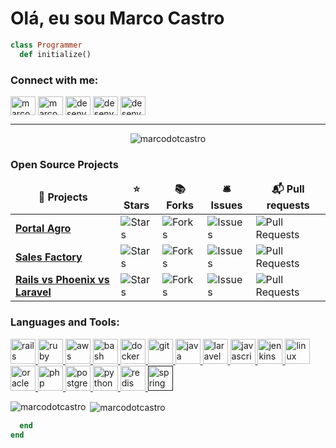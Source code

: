 # Olá, eu sou Marco Castro


```ruby
class Programmer
  def initialize()
```

<p align="left">
<h3 align="left">Connect with me:</h3>
<a href="https://linkedin.com/in/marcodotcastro" target="blank"><img align="center" src="https://cdn.jsdelivr.net/npm/simple-icons@3.0.1/icons/linkedin.svg" alt="marcodotcastro" height="30" width="40" /></a>
<a href="https://stackoverflow.com/users/marcodotcastro" target="blank"><img align="center" src="https://cdn.jsdelivr.net/npm/simple-icons@3.0.1/icons/stackoverflow.svg" alt="marcodotcastro" height="30" width="40" /></a>
<a href="https://fb.com/desenvolvendome" target="blank"><img align="center" src="https://cdn.jsdelivr.net/npm/simple-icons@3.0.1/icons/facebook.svg" alt="desenvolvendome" height="30" width="40" /></a>
<a href="https://instagram.com/desenvolvendome" target="blank"><img align="center" src="https://cdn.jsdelivr.net/npm/simple-icons@3.0.1/icons/instagram.svg" alt="desenvolvendome" height="30" width="40" /></a>
<a href="https://www.youtube.com/c/desenvolvendome" target="blank"><img align="center" src="https://cdn.jsdelivr.net/npm/simple-icons@3.0.1/icons/youtube.svg" alt="desenvolvendome" height="30" width="40" /></a>
</p>

---

<p align="center"> <img src="https://komarev.com/ghpvc/?username=marcodotcastro" alt="marcodotcastro" /> </p>


<h3>Open Source Projects</h3>
<table>
  <thead align="center">
    <tr border: none;>
      <td><b>🎁 Projects</b></td>
      <td><b>⭐ Stars</b></td>
      <td><b>📚 Forks</b></td>
      <td><b>🛎 Issues</b></td>
      <td><b>📬 Pull requests</b></td>
    </tr>
  </thead>
  <tbody>
    <tr>
	    <td><a href="https://github.com/marcodotcastro/portal-agro"><b>Portal Agro</b></a></td>
      <td><img alt="Stars" src="https://img.shields.io/github/stars/marcodotcastro/portal-agro?style=flat-square&labelColor=343b41"/></td>
      <td><img alt="Forks" src="https://img.shields.io/github/forks/marcodotcastro/portal-agro?style=flat-square&labelColor=343b41"/></td>
      <td><img alt="Issues" src="https://img.shields.io/github/issues/marcodotcastro/portal-agro?style=flat-square&labelColor=343b41"/></td>
      <td><img alt="Pull Requests" src="https://img.shields.io/github/issues-pr/marcodotcastro/portal-agro?style=flat-square&labelColor=343b41"/></td>
    </tr>
	  <tr>
		<td><a href="https://github.com/marcodotcastro/sale-factory"><b>Sales Factory</b></a></td>
        <td><img alt="Stars" src="https://img.shields.io/github/stars/marcodotcastro/sale-factory?style=flat-square&labelColor=343b41"/></td>
        <td><img alt="Forks" src="https://img.shields.io/github/forks/marcodotcastro/sale-factory?style=flat-square&labelColor=343b41"/></td>
        <td><img alt="Issues" src="https://img.shields.io/github/issues/marcodotcastro/sale-factory?style=flat-square&labelColor=343b41"/></td>
        <td><img alt="Pull Requests" src="https://img.shields.io/github/issues-pr/marcodotcastro/sale-factory?style=flat-square&labelColor=343b41"/></td>
        </tr>
		<tr>
			<td><a href="https://github.com/marcodotcastro/study-rails-vs-phoenix-vs-laravel"><b>Rails vs Phoenix vs Laravel</b></a></td>
      <td><img alt="Stars" src="https://img.shields.io/github/stars/marcodotcastro/study-rails-vs-phoenix-vs-laravel?style=flat-square&labelColor=343b41"/></td>
      <td><img alt="Forks" src="https://img.shields.io/github/forks/marcodotcastro/study-rails-vs-phoenix-vs-laravel?style=flat-square&labelColor=343b41"/></td>
      <td><img alt="Issues" src="https://img.shields.io/github/issues/marcodotcastro/study-rails-vs-phoenix-vs-laravel?style=flat-square&labelColor=343b41"/></td>
      <td><img alt="Pull Requests" src="https://img.shields.io/github/issues-pr/marcodotcastro/study-rails-vs-phoenix-vs-laravel?style=flat-square&labelColor=343b41"/></td>
    </tr>
  </tbody>
</table>


 <h3 align="left">Languages and Tools:</h3>
<p align="left"> 
	<a href="https://rubyonrails.org" target="_blank"> <img src="https://devicons.github.io/devicon/devicon.git/icons/rails/rails-original-wordmark.svg" alt="rails" width="40" height="40"/> </a>
	<a href="https://www.ruby-lang.org/en/" target="_blank"> <img src="https://devicons.github.io/devicon/devicon.git/icons/ruby/ruby-original-wordmark.svg" alt="ruby" width="40" height="40"/> </a> 
	<a href="https://aws.amazon.com" target="_blank"> <img src="https://devicons.github.io/devicon/devicon.git/icons/amazonwebservices/amazonwebservices-original-wordmark.svg" alt="aws" width="40" height="40"/> </a> 
	<a href="https://www.gnu.org/software/bash/" target="_blank"> <img src="https://www.vectorlogo.zone/logos/gnu_bash/gnu_bash-icon.svg" alt="bash" width="40" height="40"/> </a> 
	<a href="https://www.docker.com/" target="_blank"> <img src="https://devicons.github.io/devicon/devicon.git/icons/docker/docker-original-wordmark.svg" alt="docker" width="40" height="40"/> </a> 
	<a href="https://git-scm.com/" target="_blank"> <img src="https://www.vectorlogo.zone/logos/git-scm/git-scm-icon.svg" alt="git" width="40" height="40"/> </a> 
	<a href="https://www.java.com" target="_blank"> <img src="https://devicons.github.io/devicon/devicon.git/icons/java/java-original-wordmark.svg" alt="java" width="40" height="40"/> </a> 
	<a href="https://laravel.com/" target="_blank"> <img src="https://devicons.github.io/devicon/devicon.git/icons/laravel/laravel-plain-wordmark.svg" alt="laravel" width="40" height="40"/> </a>
	<a href="https://developer.mozilla.org/en-US/docs/Web/JavaScript" target="_blank"> <img src="https://devicons.github.io/devicon/devicon.git/icons/javascript/javascript-original.svg" alt="javascript" width="40" height="40"/> </a>
	<a href="https://www.jenkins.io" target="_blank"> <img src="https://www.vectorlogo.zone/logos/jenkins/jenkins-icon.svg" alt="jenkins" width="40" height="40"/> </a> 
	<a href="https://www.linux.org/" target="_blank"> <img src="https://devicons.github.io/devicon/devicon.git/icons/linux/linux-original.svg" alt="linux" width="40" height="40"/> </a> <a href="https://www.oracle.com/" target="_blank"> <img src="https://devicons.github.io/devicon/devicon.git/icons/oracle/oracle-original.svg" alt="oracle" width="40" height="40"/> </a> 
	<a href="https://www.php.net" target="_blank"> <img src="https://devicons.github.io/devicon/devicon.git/icons/php/php-original.svg" alt="php" width="40" height="40"/> </a> 
	<a href="https://www.postgresql.org" target="_blank"> <img src="https://devicons.github.io/devicon/devicon.git/icons/postgresql/postgresql-original-wordmark.svg" alt="postgresql" width="40" height="40"/> </a> 
	<a href="https://www.python.org" target="_blank"> <img src="https://devicons.github.io/devicon/devicon.git/icons/python/python-original.svg" alt="python" width="40" height="40"/> </a>
	<a href="https://redis.io" target="_blank"> <img src="https://devicons.github.io/devicon/devicon.git/icons/redis/redis-original-wordmark.svg" alt="redis" width="40" height="40"/> </a> 
	<a href="" target="_blank"> <img src="https://www.vectorlogo.zone/logos/springio/springio-icon.svg" alt="spring" width="40" height="40"/> </a>
</p>

<p><img align="left" src="https://github-readme-stats.vercel.app/api/top-langs/?username=marcodotcastro&layout=compact" alt="marcodotcastro" /></p>

<p>&nbsp;<img align="center" src="https://github-readme-stats.vercel.app/api?username=marcodotcastro&show_icons=true" alt="marcodotcastro" /></p>

```ruby
  end
end
```
